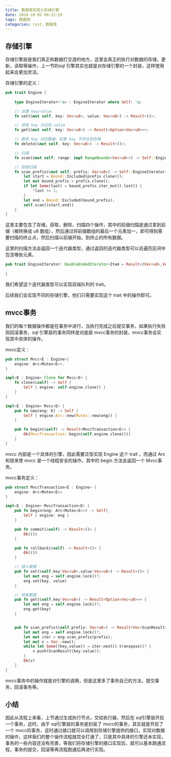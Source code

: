 ```yaml
---
title: 数据库实现七存储引擎
date: 2024-10-02 09:22:29
tags: 数据库
categories: rust，数据库
---
```

## 存储引擎
存储引擎层是我们真正和数据打交道的地方，这里会真正的执行对数据的存储，更新，读取等操作，上一节的sql 引擎其实也就是对存储引擎的一个封装，这样使用起来会更加灵活。

存储引擎的定义：
```rust
pub trait Engine {
    
    type EngineIterator<'a> : EngineIterator where Self: 'a;

    // 设置 key/value
    fn set(&mut self, key: Vec<u8>, value: Vec<u8>) -> Result<()>;

    // 获取 key 对应的 value
    fn get(&mut self, key: Vec<u8>) -> Result<Option<Vec<u8>>>;

    // 删除 key 对应数据，如果 key 不存在则忽略
    fn delete(&mut self, key: Vec<u8>) -> Result<()>;

    // 扫描
    fn scan(&mut self, range: impl RangeBounds<Vec<u8>>) -> Self::EngineIterator<'_>;

    // 前缀扫描
    fn scan_prefix(&mut self, prefix: Vec<u8>) -> Self::EngineIterator<'_>{
        let start = Bound::Included(prefix.clone());
        let mut bound_prefix = prefix.clone();
        if let Some(last) = bound_prefix.iter_mut().last() {
            *last += 1;
        }
        let end = Bound::Excluded(bound_prefix);
        self.scan((start,end))
    }
}
```
这里主要包含了存储，获取，删除，扫描四个操作，其中的前缀扫描是通过拿到前缀（被转换成 u8 数组），然后通过将前缀数组的最后一个元素加一，即可得到需要扫描的终止点，然后扫描以前缀开始，到终止的所有数据。

这里的扫描方法会返回一个迭代器类型，通过返回的迭代器类型可以去遍历区间中包含哪些元素。
```rust
pub trait EngineIterator: DoubleEndedIterator<Item = Result<(Vec<u8>,Vec<u8>)>> {
    
}
```
我们希望这个迭代器类型可以实现双端队列的 trait。

后续我们会实现不同的存储引擎，他们只需要实现这个 trait 中的操作即可。
## mvcc事务
我们的每个数据操作都是在事务中进行，当执行完成之后提交事务，如果执行失败则回滚事务，sql 引擎层的事务同样是对底层 mvcc事务的封装，mvcc事务会实现其中具体的操作。

mvcc定义：
```rust
pub struct Mvcc<E : Engine>{
    engine: Arc<Mutex<E>>,
}

impl<E : Engine> Clone for Mvcc<E> {
    fn clone(&self) -> Self {
        Self { engine: self.engine.clone() }
    }
}

impl<E : Engine> Mvcc<E> {
    pub fn new(eng: E) -> Self {
        Self { engine:Arc::new(Mutex::new(eng)) }
    }

    pub fn begin(&self) -> Result<MvccTransaction<E>> {
        Ok(MvccTransaction::begin(self.engine.clone()))
    }
}
```
mvcc 内部是一个具体的引擎，因此需要泛型实现 Engine 这个 trait ，而通过 Arc 和锁来使 mvcc 是一个线程安全的操作，其中的 begin 方法会返回一个 Mvcc事务。

mvcc事务定义：
```rust
pub struct MvccTransaction<E : Engine> {
    engine: Arc<Mutex<E>>
}

impl<E : Engine> MvccTransaction<E> {
    pub fn begin(eng: Arc<Mutex<E>>) -> Self{
        Self { engine: eng }
    }

    pub fn commit(&self) -> Result<()> {
        Ok(())
    }

    pub fn rollback(&self) -> Result<()> {
        Ok(())
    }

    // 插入数据
    pub fn set(&self,key:Vec<u8>,value:Vec<u8>) -> Result<()> {
        let mut eng = self.engine.lock()?;
        eng.set(key, value)
    }

    // 获取数据
    pub fn get(&self,key:Vec<u8>) -> Result<Option<Vec<u8>>> {
        let mut eng = self.engine.lock()?;
        eng.get(key)
    }


    pub fn scan_prefix(&self,prefix: Vec<u8>) -> Result<Vec<ScanResult>> {
        let mut eng = self.engine.lock()?;
        let mut iter = eng.scan_prefix(prefix);
        let mut v = Vec::new();
        while let Some((key,value)) = iter.next().transpose()? {
            v.push(ScanResult{key,value});
        }
        Ok(v)
    }
}
```
mvcc事务中的操作就是对引擎的调用，但是这里多了事务自己的方法，提交事务，回滚事务等。
## 小结
因此从流程上来看，上节通过生成执行节点，交给执行器，然后在 sql引擎层开启一个事务，这时，由于 sql引擎层的事务是封装了 mvcc的事务，其实就是开启了一个 mvcc的事务，这时通过接口就可以调用到存储引擎提供的接口，实现对数据的操作，这样我们的整个操作流程就完全打通了，只是其中具体的引擎还未实现，事务的一些内容还没有完善，等我们将存储引擎的接口实现后，就可以基本跑通流程，事务的提交，回滚等再流程跑通后再进行实现。
